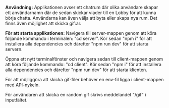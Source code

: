 **Användning:**
Applikationen avser ett chatrum där olika användare skapar ett användarnamn där de sedan skickar viader till en Lobby för att kunna börja chatta. Användarna kan även välja att byta eller skapa nya rum. Det finns även möjlighet att skicka gif:ar.

**För att starta applikationen:**
Navigera till server-mappen genom att köra följande kommando i terminalen: "cd server". Kör sedan "npm i" för att installera alla dependencies och därefter "npm run dev" för att starta servern. 

Öppna ett nytt terminalfönster och navigera sedan till client-mappen genom att köra följande kommando: "cd client". Kör sedan "npm i" för att installera alla dependencies och därefter "npm run dev" för att starta klienten.

För att möjliggöra att skicka gif-filer behöver en env-fil ligga i client-mappen med API-nykeln.

För användaren att skicka en random gif skrivs meddelandet "/gif" i inputfältet. 



